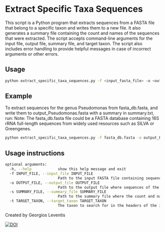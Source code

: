 # Extract Specific Taxa Sequences

This script is a Python program that extracts sequences from a FASTA file that belong to a specific taxon and writes them to a new file. It also generates a summary file containing the count and names of the sequences that were extracted. The script accepts command-line arguments for the input file, output file, summary file, and target taxon. The script also includes error handling to provide helpful messages in case of incorrect arguments or other errors.

## Usage 

```sh
python extract_specific_taxa_sequences.py -f <input_fasta_file> -o <output_fasta_file> -s <summary_file> -t <target_taxon>

```
## Example
To extract sequences for the genus Pseudomonas from fasta_db.fasta, and write them to output_Pseudomonas.fasta with a summary in summary.txt, run:
Note: The fasta_db.fasta file could be a FASTA database containing 16S rRNA full-length sequences from widely used resources such as SILVA or Greengenes.

```sh
python extract_specific_taxa_sequences.py -f fasta_db.fasta -o output_Pseudomonas.fasta -s summary.txt -t Pseudomonas
```
## Usage instructions

```sh
optional arguments:
  -h, --help            show this help message and exit
  -f INPUT_FILE, --input_file INPUT_FILE
                        Path to the input FASTA file containing sequences with taxonomic information in headers.
  -o OUTPUT_FILE, --output_file OUTPUT_FILE
                        Path to the output file where sequences of the specified taxon will be written.
  -s SUMMARY_FILE, --summary_file SUMMARY_FILE
                        Path to the summary file where the count and names of the sequences will be written.
  -t TARGET_TAXON, --target_taxon TARGET_TAXON
                        The taxon to search for in the headers of the input sequences.
```

Created by Georgios Leventis

[![DOI](https://zenodo.org/badge/DOI/10.5281/zenodo.13874732.svg)](https://doi.org/10.5281/zenodo.13874732)


